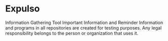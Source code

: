 # Expulso
Information Gathering Tool
Important Information and Reminder Information and programs in all
repositories are created for testing purposes.
Any legal responsibility belongs to the person or organization that uses it.
